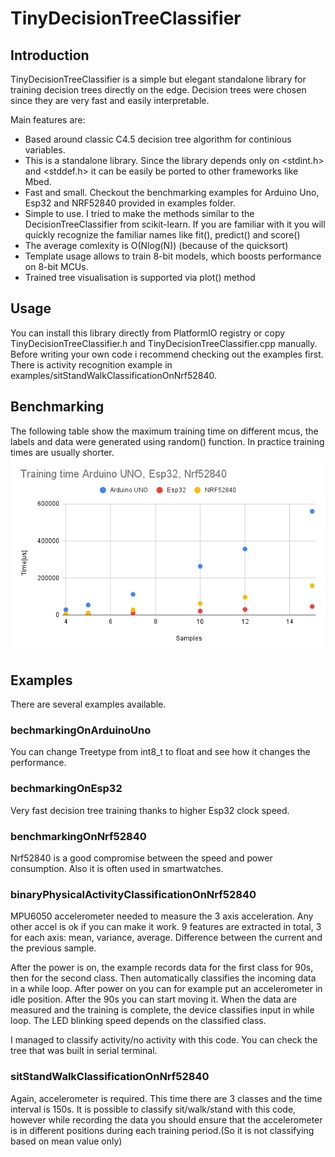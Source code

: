 # TinyDecisionTreeClassifier
## Introduction

TinyDecisionTreeClassifier is a simple but elegant standalone library for training decision trees directly on the edge. Decision trees were chosen since they are very fast and easily interpretable. 

Main features are:
- Based around classic C4.5 decision tree algorithm for continious variables.
- This is a standalone library. Since the library depends only on <stdint.h> and <stddef.h> it can be easily be ported to other frameworks like Mbed. 
- Fast and small. Checkout the benchmarking examples for Arduino Uno, Esp32 and NRF52840 provided in examples folder.
- Simple to use. I tried to make the methods similar to the DecisionTreeClassifier from scikit-learn. If you are familiar with it you will quickly recognize the familiar names like fit(), predict() and score()
- The average comlexity is O(Nlog(N)) (because of the quicksort)
- Template usage allows to train 8-bit models, which boosts performance on 8-bit MCUs.
- Trained tree visualisation is supported via plot() method


## Usage
You can install this library directly from PlatformIO registry or copy TinyDecisionTreeClassifier.h and TinyDecisionTreeClassifier.cpp manually.
Before writing your own code i recommend checking out the examples first. There is activity recognition example in examples/sitStandWalkClassificationOnNrf52840.

## Benchmarking
The following table show the maximum training time on different mcus, the labels and data were generated using random() function. In practice training times 
are usually shorter.
![Benchmarking](img/benchmarking.png)

## Examples
There are several examples available.

### bechmarkingOnArduinoUno
You can change Treetype from int8_t to float and see how it changes the performance.

### bechmarkingOnEsp32
Very fast decision tree training thanks to higher Esp32 clock speed.

### benchmarkingOnNrf52840
Nrf52840 is a good compromise between the speed and power consumption. Also it is often used in smartwatches.

### binaryPhysicalActivityClassificationOnNrf52840

MPU6050 accelerometer needed to measure the 3 axis acceleration. Any other accel is ok if you can make it work.  9 features are extracted in total, 3 for each axis: mean, variance, average. Difference between the current and the previous sample.

After the power is on, the example records data for the first class for 90s, then for the second class. Then automatically classifies the incoming data in a while loop. After power on you can for example put an accelerometer in idle position. After the 90s you can start moving it. When the data are measured and the training is complete, the device classifies input in while loop. The LED blinking speed depends on the classified class. 

I managed to classify activity/no activity with this code. You can check the tree that was built in serial terminal.

### sitStandWalkClassificationOnNrf52840

Again, accelerometer is required. This time there are 3 classes and the time interval is 150s. It is possible to classify sit/walk/stand with this code, however while recording the data you should ensure that the accelerometer is in different positions during each training period.(So it is not classifying based on mean value only)
